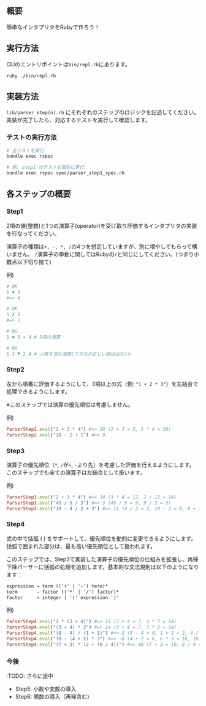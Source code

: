 ## 概要
簡単なインタプリタをRubyで作ろう！

## 実行方法
CLIのエントリポイントは`bin/repl.rb`にあります。

```bash
ruby ./bin/repl.rb
```

## 実装方法
`lib/parser_step(n).rb` にそれぞれのステップのロジックを記述してください。 実装が完了したら、対応するテストを実行して確認します。

### テストの実行方法

```bash
# 全テストを実行
bundle exec rspec

# 例: step1 のテストを個別に実行
bundle exec rspec spec/parser_step1_spec.rb
```

## 各ステップの概要

### Step1
2項の値(整数)と1つの演算子(operator)を受け取り評価するインタプリタの実装を行なってください。

演算子の種類は`+, -, *, /`の4つを想定していますが、別に増やしてもらって構いません。
`/`演算子の挙動に関してはRubyの`/`と同じにしてください。(つまり小数点以下切り捨て)

例)

```rb
# OK
1 + 3
#=> 4

# OK
5 / 2
#=> 2

# NG
1 + 3 - 4 # 3項の演算

# NG
1.3 * 2.4 # 小数を含む演算(できるが正しい値は出ない)
```

### Step2
左から順番に評価するようにして、3項以上の式（例: `"1 + 2 * 3"`）を左結合で処理できるようにします。

※このステップでは演算の優先順位は考慮しません。

例)
```rb
ParserStep2.eval("2 + 3 * 4") #=> 20 (2 + 3 = 5, 5 * 4 = 20)
ParserStep2.eval("10 - 2 + 1") #=> 9
```

### Step3
演算子の優先順位（`*`, `/`が`+`, `-`より先）を考慮した評価を行えるようにします。
このステップでも全ての演算子は左結合として扱います。

例)
```rb
ParserStep3.eval("2 + 3 * 4") #=> 14 (3 * 4 = 12, 2 + 12 = 14)
ParserStep3.eval("45 / 5 / 3") #=> 3 (45 / 5 = 9, 9 / 3 = 3)
ParserStep3.eval("10 - 4 / 2 + 3") #=> 11 (4 / 2 = 2, 10 - 2 = 8, 8 + 3 = 11)
```

### Step4
式の中で括弧 ( ) をサポートして、優先順位を動的に変更できるようにします。括弧で囲まれた部分は、最も高い優先順位として扱われます。

このステップでは、Step3で実装した演算子の優先順位の仕組みを拡張し、再帰下降パーサーに括弧の処理を追加します。基本的な文法規則は以下のようになります：

```txt
expression → term (('+' | '-') term)*
term       → factor (('*' | '/') factor)*
factor     → integer | '(' expression ')'
```

例)
```rb
ParserStep4.eval("2 * (3 + 4)") #=> 14 (3 + 4 = 7, 2 * 7 = 14)
ParserStep4.eval("(3 + 4) * 2") #=> 14 (3 + 4 = 7, 7 * 2 = 14)
ParserStep4.eval("(8 - 4) / (1 + 1)") #=> 2 (8 - 4 = 4, 1 + 1 = 2, 4 / 2 = 2)
ParserStep4.eval("10 - (4 + 2) * 3") #=> -8 (4 + 2 = 6, 6 * 3 = 18, 10 - 18 = -8)
ParserStep4.eval("(7 + 3) * (2 + (8 / 4))") #=> 40 (7 + 3 = 10, 8 / 4 = 2, 2 + 2 = 4, 10 * 4 = 40)
```

### 今後
:TODO: さらに途中
- Step5: 小数や変数の導入
- Step6: 関数の導入（再帰含む）
